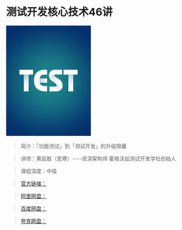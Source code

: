 # 测试开发核心技术46讲

![img](../../assets/Ciqc1F-rbJyAdU7wAADp6h5VI1Q765.png)

> 简介：「功能测试」到「测试开发」的升级锦囊

> 讲师：黄延胜（思寒）----资深架构师 霍格沃兹测试开发学社创始人

> 课程深度：中级

> [官方链接：]()

> [阿里网盘：]()

> [百度网盘：]()

> [夸克网盘：]()
